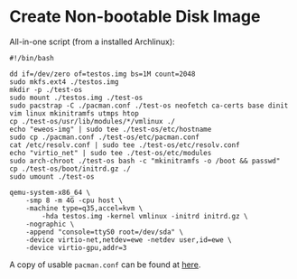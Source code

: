 # Create Non-bootable Disk Image

All-in-one script (from a installed Archlinux):

```
#!/bin/bash

dd if=/dev/zero of=testos.img bs=1M count=2048
sudo mkfs.ext4 ./testos.img
mkdir -p ./test-os
sudo mount ./testos.img ./test-os
sudo pacstrap -C ./pacman.conf ./test-os neofetch ca-certs base dinit vim linux mkinitramfs utmps htop
cp ./test-os/usr/lib/modules/*/vmlinux ./
echo "eweos-img" | sudo tee ./test-os/etc/hostname
sudo cp ./pacman.conf ./test-os/etc/pacman.conf
cat /etc/resolv.conf | sudo tee ./test-os/etc/resolv.conf
echo "virtio_net" | sudo tee ./test-os/etc/modules
sudo arch-chroot ./test-os bash -c "mkinitramfs -o /boot && passwd"
cp ./test-os/boot/initrd.gz ./
sudo umount ./test-os

qemu-system-x86_64 \
	-smp 8 -m 4G -cpu host \
	-machine type=q35,accel=kvm \
       	-hda testos.img -kernel vmlinux -initrd initrd.gz \
	-nographic \
	-append "console=ttyS0 root=/dev/sda" \
	-device virtio-net,netdev=ewe -netdev user,id=ewe \
	-device virtio-gpu,addr=3
```

A copy of usable `pacman.conf` can be found at [here](https://os-wiki.ewe.moe/guides/usable-pacman-conf).